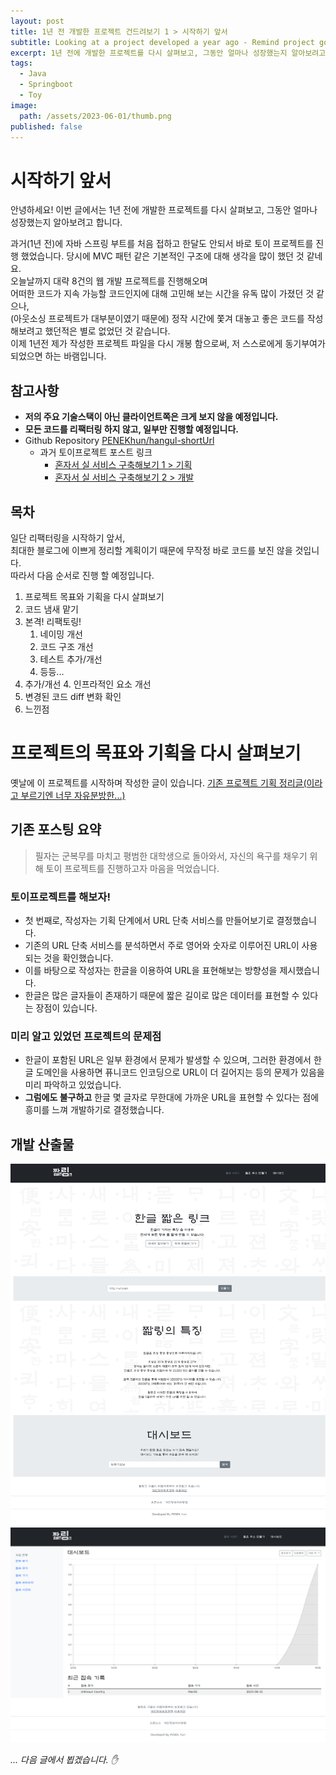 ```yaml
---
layout: post
title: 1년 전 개발한 프로젝트 건드려보기 1 > 시작하기 앞서
subtitle: Looking at a project developed a year ago - Remind project goals and plans
excerpt: 1년 전에 개발한 프로젝트를 다시 살펴보고, 그동안 얼마나 성장했는지 알아보려고 합니다.
tags:
  - Java
  - Springboot
  - Toy
image:
  path: /assets/2023-06-01/thumb.png
published: false
---
```


# 시작하기 앞서
안녕하세요! 이번 글에서는 1년 전에 개발한 프로젝트를 다시 살펴보고, 그동안 얼마나 성장했는지 알아보려고 합니다.  

과거(1년 전)에 자바 스프링 부트를 처음 접하고 한달도 안되서 바로 토이 프로젝트를 진행 했었습니다. 당시에 MVC 패턴 같은 기본적인 구조에 대해 생각을 많이 했던 것 같네요.  
오늘날까지 대략 8건의 웹 개발 프로젝트를 진행해오며  
어떠한 코드가 지속 가능할 코드인지에 대해 고민해 보는 시간을 유독 많이 가졌던 것 같으나,  
(아웃소싱 프로젝트가 대부분이였기 때문에) 정작 시간에 쫓겨 대놓고 좋은 코드를 작성해보려고 했던적은 별로 없었던 것 같습니다.  
이제 1년전 제가 작성한 프로젝트 파일을 다시 개봉 함으로써, 저 스스로에게 동기부여가 되었으면 하는 바램입니다.  

## 참고사항
- **저의 주요 기술스택이 아닌 클라이언트쪽은 크게 보지 않을 예정입니다.**
- **모든 코드를 리팩터링 하지 않고, 일부만 진행할 예정입니다.**
- Github Repository [PENEKhun/hangul-shortUrl](https://github.com/PENEKhun/hangul-shortUrl)
	- 과거 토이프로젝트 포스트 링크
		- [혼자서 실 서비스 구축해보기 1 > 기획](https://penekhun.github.io/posts/%ED%98%BC%EC%9E%90%EC%84%9C-%EC%8B%A4-%EC%84%9C%EB%B9%84%EC%8A%A4-%EA%B5%AC%EC%B6%95%ED%95%B4%EB%B3%B4%EA%B8%B0-1-%EA%B8%B0%ED%9A%8D/)
		- [혼자서 실 서비스 구축해보기 2 > 개발](https://penekhun.github.io/posts/%ED%98%BC%EC%9E%90%EC%84%9C-%EC%8B%A4-%EC%84%9C%EB%B9%84%EC%8A%A4-%EA%B5%AC%EC%B6%95%ED%95%B4%EB%B3%B4%EA%B8%B0-2-%EA%B0%9C%EB%B0%9C/)

## 목차
일단 리팩터링을 시작하기 앞서,  
최대한 블로그에 이쁘게 정리할 계획이기 때문에 무작정 바로 코드를 보진 않을 것입니다.  
따라서 다음 순서로 진행 할 예정입니다.  

1. 프로젝트 목표와 기획을 다시 살펴보기
2. 코드 냄새 맡기
3. 본격! 리팩토링!
	1. 네이밍 개선
	2. 코드 구조 개선
	3. 테스트 추가/개선
	5. 등등...
4. 추가/개선
	4. 인프라적인 요소 개선
5. 변경된 코드 diff 변화 확인
6. 느낀점


# 프로젝트의 목표와 기획을 다시 살펴보기
옛날에 이 프로젝트를 시작하며 작성한 글이 있습니다. [기존 프로젝트 기획 정리글(이라고 부르기엔 너무 자유분방한...)](https://penekhun.github.io/posts/%ED%98%BC%EC%9E%90%EC%84%9C-%EC%8B%A4-%EC%84%9C%EB%B9%84%EC%8A%A4-%EA%B5%AC%EC%B6%95%ED%95%B4%EB%B3%B4%EA%B8%B0-1-%EA%B8%B0%ED%9A%8D/)  
## 기존 포스팅 요약
> 필자는 군복무를 마치고 평범한 대학생으로 돌아와서, 자신의 욕구를 채우기 위해 토이 프로젝트를 진행하고자 마음을 먹었습니다.  
### 토이프로젝트를 해보자!
- 첫 번째로, 작성자는 기획 단계에서 URL 단축 서비스를 만들어보기로 결정했습니다.
- 기존의 URL 단축 서비스를 분석하면서 주로 영어와 숫자로 이루어진 URL이 사용되는 것을 확인했습니다.
- 이를 바탕으로 작성자는 한글을 이용하여 URL을 표현해보는 방향성을 제시했습니다.
- 한글은 많은 글자들이 존재하기 때문에 짧은 길이로 많은 데이터를 표현할 수 있다는 장점이 있습니다.
### 미리 알고 있었던 프로젝트의 문제점
- 한글이 포함된 URL은 일부 환경에서 문제가 발생할 수 있으며, 그러한 환경에서 한글 도메인을 사용하면 퓨니코드 인코딩으로 URL이 더 길어지는 등의 문제가 있음을 미리 파악하고 있었습니다.
- **그럼에도 불구하고** 한글 몇 글자로 무한대에 가까운 URL을 표현할 수 있다는 점에 흥미를 느껴 개발하기로 결정했습니다.
## 개발 산출물
![개발 산출물](/assets/2023-06-01/main.jpg)  
![대시보드](/assets/2023-06-01/dashboard.png)

  
_... 다음 글에서 뵙겠습니다. ✋_